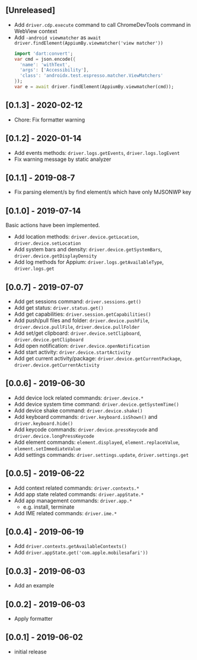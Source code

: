 ## [Unreleased]

- Add `driver.cdp.execute` command to call ChromeDevTools command in WebView context
- Add `-android viewmatcher` as `await driver.findElement(AppiumBy.viewmatcher('view matcher'))`
    ```dart
    import 'dart:convert';
    var cmd = json.encode({
      'name': 'withText',
      'args': ['Accessibility'],
      'class': 'androidx.test.espresso.matcher.ViewMatchers'
    });
    var e = await driver.findElement(AppiumBy.viewmatcher(cmd));
    ```

## [0.1.3] - 2020-02-12

- Chore: Fix formatter warning

## [0.1.2] - 2020-01-14

- Add events methods: `driver.logs.getEvents`, `driver.logs.logEvent`
- Fix warning message by static analyzer

## [0.1.1] - 2019-08-7

- Fix parsing element/s by find element/s which have only MJSONWP key 

## [0.1.0] - 2019-07-14

Basic actions have been implemented.

- Add location methods: `driver.device.getLocation`, `driver.device.setLocation`
- Add system bars and density: `driver.device.getSystemBars`, `driver.device.getDisplayDensity`
- Add log methods for Appium: `driver.logs.getAvailableType`, `driver.logs.get`

## [0.0.7] - 2019-07-07
- Add get sessions command: `driver.sessions.get()`
- Add get status: `driver.status.get()`
- Add get capabilities: `driver.session.getCapabilities()`
- Add push/pull files and folder: `driver.device.pushFile`, `driver.device.pullFile`, `driver.device.pullFolder`
- Add set/get clipboard: `driver.device.setClipboard`, `driver.device.getClipboard`
- Add open notification: `driver.device.openNotification`
- Add start activity: `driver.device.startActivity`
- Add get current activity/package: `driver.device.getCurrentPackage`, `driver.device.getCurrentActivity`
    
## [0.0.6] - 2019-06-30
- Add device lock related commands: `driver.device.*`
- Add device system time command: `driver.device.getSystemTime()`
- Add device shake command: `driver.device.shake()`
- Add keyboard commands: `driver.keyboard.isShown()` and `driver.keyboard.hide()`
- Add keycode commands: `driver.device.pressKeycode` and `driver.device.longPressKeycode`
- Add element commands: `element.displayed`, `element.replaceValue`, `element.setImmediateValue`
- Add settings commands: `driver.settings.update`, `driver.settings.get`

## [0.0.5] - 2019-06-22
- Add context related commands: `driver.contexts.*`
- Add app state related commands: `driver.appState.*`
- Add app management commands: `driver.app.*`
    - e.g. install, terminate
- Add IME related commands: `driver.ime.*`

## [0.0.4] - 2019-06-19

- Add `driver.contexts.getAvailableContexts()`
- Add `driver.appState.get('com.apple.mobilesafari'))`

## [0.0.3] - 2019-06-03

- Add an example

## [0.0.2] - 2019-06-03

- Apply formatter

## [0.0.1] - 2019-06-02

- initial release
